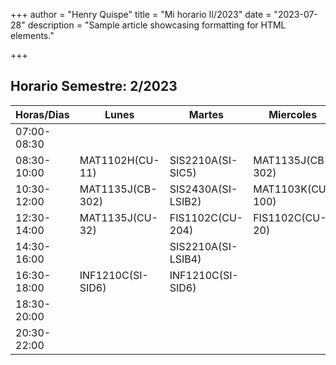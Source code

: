 +++
author = "Henry Quispe"
title = "Mi horario II/2023"
date = "2023-07-28"
description = "Sample article showcasing formatting for HTML elements."

+++

## Horario Semestre: 2/2023
   Horas/Dias |Lunes            |Martes            | Miercoles         | Jueves           | Viernes           | Sabado           |
--------------|-----------------|------------------|-------------------|------------------|-------------------|------------------|
  07:00-08:30 |                 |                  |                   |                  |                   |                  |
  08:30-10:00 |MAT1102H(CU-11)  |SIS2210A(SI-SIC5) |MAT1135J(CB-302)   |SIS2210A(SI-SIC5) |FIS1102C(CU-20)    |                  |
  10:30-12:00 |MAT1135J(CB-302) |SIS2430A(SI-LSIB2)|MAT1103K(CU-100)   |                  |MAT1102H(CB-305)   |                  |
  12:30-14:00 |MAT1135J(CU-32)  |FIS1102C(CU-204)  |FIS1102C(CU-20)    |SIS2210A(SI-LSIB1)|FIS1102C(CU-20)    |                  |
  14:30-16:00 |                 |SIS2210A(SI-LSIB4)|                   |                  |MAT1103K(CU-100)   |                  |
  16:30-18:00 |INF1210C(SI-SID6)|INF1210C(SI-SID6) |                   |                  |MAT1103K(CB-302)   |                  |
  18:30-20:00 |                 |                  |                   |                  |                   |                  |
  20:30-22:00 |                 |                  |                   |                  |                   |                  |
